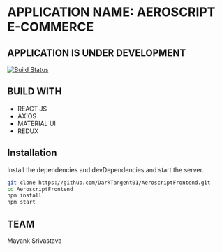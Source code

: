 # APPLICATION NAME: AEROSCRIPT E-COMMERCE
## APPLICATION IS UNDER DEVELOPMENT

[![Build Status](https://travis-ci.org/joemccann/dillinger.svg?branch=master)](https://travis-ci.org/joemccann/dillinger)

## BUILD WITH

- REACT JS
- AXIOS
- MATERIAL UI
- REDUX

## Installation

Install the dependencies and devDependencies and start the server.

```bash
git clone https://github.com/DarkTangent01/AeroscriptFrontend.git
cd AeroscriptFrontend
npm install
npm start
```

## TEAM
Mayank Srivastava